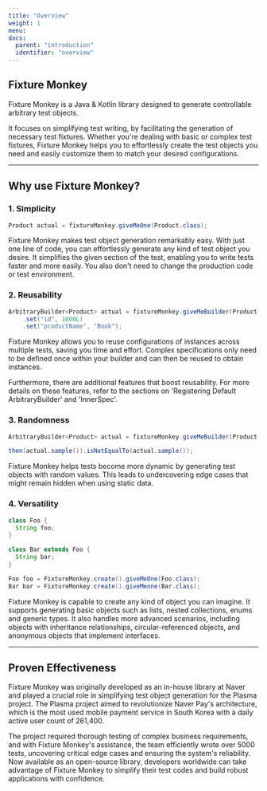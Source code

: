```yaml
---
title: "Overview"
weight: 1
menu:
docs:
  parent: "introduction"
  identifier: "overview"
---
```


## Fixture Monkey

Fixture Monkey is a Java & Kotlin library designed to generate controllable arbitrary test objects.

It focuses on simplifying test writing, by facilitating the generation of necessary test fixtures.
Whether you're dealing with basic or complex test fixtures, Fixture Monkey helps you to effortlessly create the test objects you need and easily customize them to match your desired configurations.

---------

## Why use Fixture Monkey?
### 1. Simplicity
```java
Product actual = fixtureMonkey.giveMeOne(Product.class);
```
Fixture Monkey makes test object generation remarkably easy. With just one line of code, you can effortlessly generate any kind of test object you desire.
It simplifies the given section of the test, enabling you to write tests faster and more easily. You also don't need to change the production code or test environment.

### 2. Reusability
```java
ArbitraryBuilder<Product> actual = fixtureMonkey.giveMeBuilder(Product.class)
    .set("id", 1000L)
    .set("productName", "Book");
```
Fixture Monkey allows you to reuse configurations of instances across multiple tests, saving you time and effort.
Complex specifications only need to be defined once within your builder and can then be reused to obtain instances.

Furthermore, there are additional features that boost reusability. For more details on these features, refer to the sections on 'Registering Default ArbitraryBuilder' and 'InnerSpec'.

### 3. Randomness
```java
ArbitraryBuilder<Product> actual = fixtureMonkey.giveMeBuilder(Product.class);

then(actual.sample()).isNotEqualTo(actual.sample());
```
Fixture Monkey helps tests become more dynamic by generating test objects with random values.
This leads to undercovering edge cases that might remain hidden when using static data.

### 4. Versatility
```java
class Foo {
  String foo;
}

class Bar extends Foo {
  String bar;
}

Foo foo = FixtureMonkey.create().giveMeOne(Foo.class);
Bar bar = FixtureMonkey.create().giveMeone(Bar.class);
```

Fixture Monkey is capable to create any kind of object you can imagine. It supports generating basic objects such as lists, nested collections, enums and generic types.
It also handles more advanced scenarios, including objects with inheritance relationships, circular-referenced objects, and anonymous objects that implement interfaces.

---------

## Proven Effectiveness
Fixture Monkey was originally developed as an in-house library at Naver and played a crucial role in simplifying test object generation for the Plasma project.
The Plasma project aimed to revolutionize Naver Pay's architecture, which is the most used mobile payment service in South Korea with a daily active user count of 261,400.

The project required thorough testing of complex business requirements, and with Fixture Monkey's assistance, the team efficiently wrote over 5000 tests, uncovering critical edge cases and ensuring the system's reliability.
Now available as an open-source library, developers worldwide can take advantage of Fixture Monkey to simplify their test codes and build robust applications with confidence.

